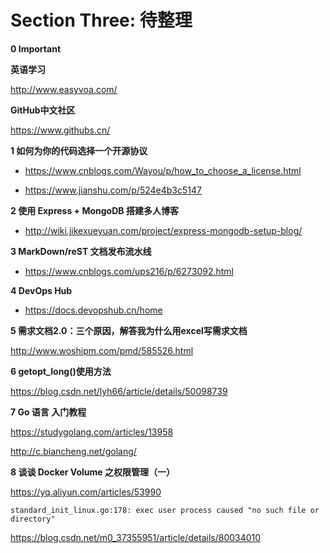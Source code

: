 # Section Three: 待整理

**0 Important**

**英语学习**

http://www.easyvoa.com/

**GitHub中文社区**

https://www.githubs.cn/

**1 如何为你的代码选择一个开源协议**

- https://www.cnblogs.com/Wayou/p/how_to_choose_a_license.html

- https://www.jianshu.com/p/524e4b3c5147

**2 使用 Express + MongoDB 搭建多人博客**

- http://wiki.jikexueyuan.com/project/express-mongodb-setup-blog/

**3 MarkDown/reST 文档发布流水线**

- https://www.cnblogs.com/ups216/p/6273092.html

**4 DevOps Hub**

- https://docs.devopshub.cn/home

**5 需求文档2.0：三个原因，解答我为什么用excel写需求文档**

http://www.woshipm.com/pmd/585526.html

**6 getopt_long()使用方法**

https://blog.csdn.net/lyh66/article/details/50098739

**7 Go 语言 入门教程**

https://studygolang.com/articles/13958

http://c.biancheng.net/golang/

**8 谈谈 Docker Volume 之权限管理（一）**

https://yq.aliyun.com/articles/53990



`standard_init_linux.go:178: exec user process caused "no such file or directory"`

https://blog.csdn.net/m0_37355951/article/details/80034010

